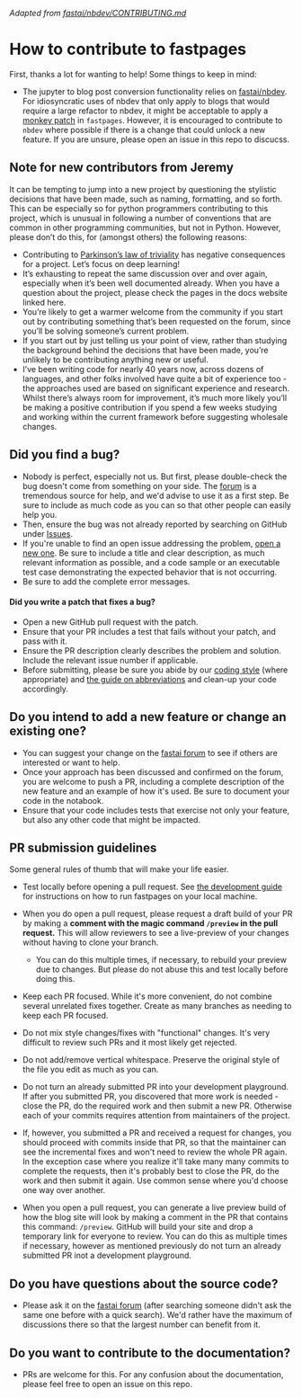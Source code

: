 _Adapted from [fastai/nbdev/CONTRIBUTING.md](https://github.com/fastai/nbdev/blob/master/CONTRIBUTING.md)_

# How to contribute to fastpages

First, thanks a lot for wanting to help! Some things to keep in mind:

- The jupyter to blog post conversion functionality relies on [fastai/nbdev](https://github.com/fastai/nbdev).  For idiosyncratic uses of nbdev that only apply to blogs that would require a large refactor to nbdev, it might be acceptable to apply a [monkey patch](https://stackoverflow.com/questions/5626193/what-is-monkey-patching) in `fastpages`.  However, it is encouraged to contribute to `nbdev` where possible if there is a change that could unlock a new feature.  If you are unsure, please open an issue in this repo to discucss.


## Note for new contributors from Jeremy

It can be tempting to jump into a new project by questioning the stylistic decisions that have been made, such as naming, formatting, and so forth. This can be especially so for python programmers contributing to this project, which is unusual in following a number of conventions that are common in other programming communities, but not in Python. However, please don’t do this, for (amongst others) the following reasons:

- Contributing to [Parkinson’s law of triviality](https://www.wikiwand.com/en/Law_of_triviality) has negative consequences for a project. Let’s focus on deep learning!
- It’s exhausting to repeat the same discussion over and over again, especially when it’s been well documented already. When you have a question about the project, please check the pages in the docs website linked here.
- You’re likely to get a warmer welcome from the community if you start out by contributing something that’s been requested on the forum, since you’ll be solving someone’s current problem.
- If you start out by just telling us your point of view, rather than studying the background behind the decisions that have been made, you’re unlikely to be contributing anything new or useful.
- I’ve been writing code for nearly 40 years now, across dozens of languages, and other folks involved have quite a bit of experience too - the approaches used are based on significant experience and research. Whilst there’s always room for improvement, it’s much more likely you’ll be making a positive contribution if you spend a few weeks studying and working within the current framework before suggesting wholesale changes.


## Did you find a bug?

* Nobody is perfect, especially not us. But first, please double-check the bug doesn't come from something on your side. The [forum](http://forums.fast.ai/) is a tremendous source for help, and we'd advise to use it as a first step. Be sure to include as much code as you can so that other people can easily help you.
* Then, ensure the bug was not already reported by searching on GitHub under [Issues](https://github.com/fastai/fastpages/issues).
* If you're unable to find an open issue addressing the problem, [open a new one](https://github.com/fastai/fastpages/issues/new). Be sure to include a title and clear description, as much relevant information as possible, and a code sample or an executable test case demonstrating the expected behavior that is not occurring.
* Be sure to add the complete error messages.

#### Did you write a patch that fixes a bug?

* Open a new GitHub pull request with the patch.
* Ensure that your PR includes a test that fails without your patch, and pass with it.
* Ensure the PR description clearly describes the problem and solution. Include the relevant issue number if applicable.
* Before submitting, please be sure you abide by our [coding style](https://docs.fast.ai/dev/style.html) (where appropriate) and [the guide on abbreviations](https://docs.fast.ai/dev/abbr.html) and clean-up your code accordingly.

## Do you intend to add a new feature or change an existing one?

* You can suggest your change on the [fastai forum](http://forums.fast.ai/) to see if others are interested or want to help. 
* Once your approach has been discussed and confirmed on the forum, you are welcome to push a PR, including a complete description of the new feature and an example of how it's used. Be sure to document your code in the notabook.
* Ensure that your code includes tests that exercise not only your feature, but also any other code that might be impacted.

## PR submission guidelines

Some general rules of thumb that will make your life easier.

* Test locally before opening a pull request. See [the development guide](_fastpages_docs/DEVELOPMENT.md) for instructions on how to run fastpages on your local machine.
* When you do open a pull request, please request a draft build of your PR by making a **comment with the magic command `/preview` in the pull request.**  This will allow reviewers to see a live-preview of your changes without having to clone your branch.
    * You can do this multiple times, if necessary, to rebuild your preview due to changes.  But please do not abuse this and test locally before doing this.

* Keep each PR focused. While it's more convenient, do not combine several unrelated fixes together. Create as many branches as needing to keep each PR focused.
* Do not mix style changes/fixes with "functional" changes. It's very difficult to review such PRs and it most likely get rejected.
* Do not add/remove vertical whitespace. Preserve the original style of the file you edit as much as you can.
* Do not turn an already submitted PR into your development playground. If after you submitted PR, you discovered that more work is needed - close the PR, do the required work and then submit a new PR. Otherwise each of your commits requires attention from maintainers of the project.
* If, however, you submitted a PR and received a request for changes, you should proceed with commits inside that PR, so that the maintainer can see the incremental fixes and won't need to review the whole PR again. In the exception case where you realize it'll take many many commits to complete the requests, then it's probably best to close the PR, do the work and then submit it again. Use common sense where you'd choose one way over another.
* When you open a pull request, you can generate a live preview build of how the blog site will look by making a comment in the PR that contains this command: `/preview`.  GitHub will build your site and drop a temporary link for everyone to review.  You can do this as multiple times if necessary, however as mentioned previously do not turn an already submitted  PR inot a development playground.

## Do you have questions about the source code?

* Please ask it on the [fastai forum](http://forums.fast.ai/) (after searching someone didn't ask the same one before with a quick search). We'd rather have the maximum of discussions there so that the largest number can benefit from it.

## Do you want to contribute to the documentation?

* PRs are welcome for this.  For any confusion about the documentation, please feel free to open an issue on this repo.

